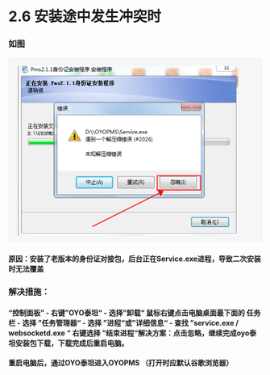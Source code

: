 # 2.6 安装途中发生冲突时

### 如图

![](../../../.gitbook/assets/image%20%28334%29.png)

#### 原因：安装了老版本的身份证对接包，后台正在Service.exe进程，导致二次安装时无法覆盖

### 解决措施：

#### “控制面板” - 右键”OYO泰坦“ - 选择”卸载“ 鼠标右键点击电脑桌面最下面的 任务栏 - 选择 ”任务管理器“ - 选择 ”进程“或”详细信息“ - 查找 ”service.exe / websocketd.exe “ 右键选择 ”结束进程“解决方案：点击忽略，继续完成oyo泰坦安装包下载，下载完成后重启电脑。

#### 重启电脑后，通过OYO泰坦进入OYOPMS （打开时应默认谷歌浏览器）



